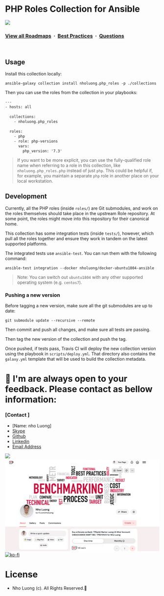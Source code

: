 # PHP Roles Collection for Ansible

![](https://i.imgur.com/waxVImv.png)
### [View all Roadmaps](https://github.com/nholuongut/all-roadmaps) &nbsp;&middot;&nbsp; [Best Practices](https://github.com/nholuongut/all-roadmaps/blob/main/public/best-practices/) &nbsp;&middot;&nbsp; [Questions](https://www.linkedin.com/in/nholuong/)
<br/>

## Usage

Install this collection locally:

    ansible-galaxy collection install nholuong.php_roles -p ./collections

Then you can use the roles from the collection in your playbooks:

    ---
    - hosts: all
    
      collections:
        - nholuong.php_roles
    
      roles:
        - php
        - role: php-versions
          vars:
            php_version: '7.3'

> If you want to be more explicit, you can use the fully-qualified role name when referring to a role in this collection, like `nholuong.php_roles.php` instead of just `php`. This could be helpful if, for example, you maintain a separate `php` role in another place on your local workstation.

## Development

Currently, all the PHP roles (inside `roles/`) are Git submodules, and work on the roles themselves should take place in the upstream Role repository. At some point, the roles might move into this repository for their canonical home.

This collection has some integration tests (inside `tests/`), however, which pull all the roles together and ensure they work in tandem on the latest supported platforms.

The integrated tests use `ansible-test`. You can run them with the following command:

    ansible-test integration --docker nholuong/docker-ubuntu1804-ansible

> Note: You can switch out `ubuntu1804` with any other supported operating system (e.g. `centos7`).

### Pushing a new version

Before tagging a new version, make sure all the git submodules are up to date:

    git submodule update --recursive --remote

Then commit and push all changes, and make sure all tests are passing.

Then tag the new version of the collection and push the tag.

Once pushed, if tests pass, Travis CI will deploy the new collection version using the playbook in `scripts/deploy.yml`. That directory also contains the `galaxy.yml` template that will be used to build the collection metadata.

# 🚀 I'm are always open to your feedback.  Please contact as bellow information:
### [Contact ]
* [Name: nho Luong]
* [Skype](luongutnho_skype)
* [Github](https://github.com/nholuongut/)
* [Linkedin](https://www.linkedin.com/in/nholuong/)
* [Email Address](luongutnho@hotmail.com)

![](https://i.imgur.com/waxVImv.png)
![](Donate.png)
[![ko-fi](https://ko-fi.com/img/githubbutton_sm.svg)](https://ko-fi.com/nholuong)

# License
* Nho Luong (c). All Rights Reserved.🌟
